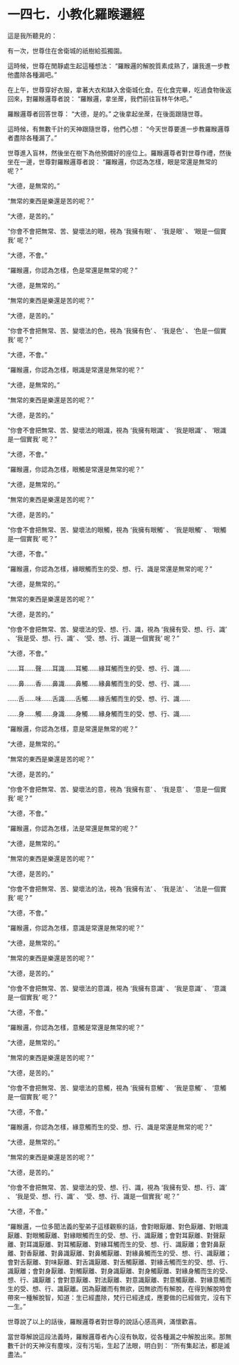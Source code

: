 # 一四七．小教化羅睺邏經

這是我所聽見的：

有一次，世尊住在舍衛城的祇樹給孤獨園。

這時候，世尊在閒靜處生起這種想法： “羅睺邏的解脫質素成熟了，讓我進一步教他盡除各種漏吧。”

在上午，世尊穿好衣服，拿著大衣和缽入舍衛城化食。在化食完畢，吃過食物後返回來，對羅睺邏尊者說： “羅睺邏，拿坐蓆，我們前往盲林午休吧。”

羅睺邏尊者回答世尊： “大德，是的。” 之後拿起坐蓆，在後面跟隨世尊。

這時候，有無數千計的天神跟隨世尊，他們心想： “今天世尊要進一步教羅睺邏尊者盡除各種漏了。”

世尊進入盲林，然後坐在樹下為他預備好的座位上。羅睺邏尊者對世尊作禮，然後坐在一邊，世尊對羅睺邏尊者說： “羅睺邏，你認為怎樣，眼是常還是無常的呢？”

“大德，是無常的。”

“無常的東西是樂還是苦的呢？”

“大德，是苦的。”

“你會不會把無常、苦、變壞法的眼，視為 ‘我擁有眼’ 、 ‘我是眼’ 、 ‘眼是一個實我’ 呢？”

“大德，不會。”

“羅睺邏，你認為怎樣，色是常還是無常的呢？”

“大德，是無常的。”

“無常的東西是樂還是苦的呢？”

“大德，是苦的。”

“你會不會把無常、苦、變壞法的色，視為 ‘我擁有色’ 、 ‘我是色’ 、 ‘色是一個實我’ 呢？”

“大德，不會。”

“羅睺邏，你認為怎樣，眼識是常還是無常的呢？”

“大德，是無常的。”

“無常的東西是樂還是苦的呢？”

“大德，是苦的。”

“你會不會把無常、苦、變壞法的眼識，視為 ‘我擁有眼識’ 、 ‘我是眼識’ 、 ‘眼識是一個實我’ 呢？”

“大德，不會。”

“羅睺邏，你認為怎樣，眼觸是常還是無常的呢？”

“大德，是無常的。”

“無常的東西是樂還是苦的呢？”

“大德，是苦的。”

“你會不會把無常、苦、變壞法的眼觸，視為 ‘我擁有眼觸’ 、 ‘我是眼觸’ 、 ‘眼觸是一個實我’ 呢？”

“大德，不會。”

“羅睺邏，你認為怎樣，緣眼觸而生的受、想、行、識是常還是無常的呢？”

“大德，是無常的。”

“無常的東西是樂還是苦的呢？”

“大德，是苦的。”

“你會不會把無常、苦、變壞法的受、想、行、識，視為 ‘我擁有受、想、行、識’ 、 ‘我是受、想、行、識’ 、 ‘受、想、行、識是一個實我’ 呢？”

“大德，不會。”

……耳……聲……耳識……耳觸……緣耳觸而生的受、想、行、識……

……鼻……香……鼻識……鼻觸……緣鼻觸而生的受、想、行、識……

……舌……味……舌識……舌觸……緣舌觸而生的受、想、行、識……

……身……觸……身識……身觸……緣身觸而生的受、想、行、識……

“羅睺邏，你認為怎樣，意是常還是無常的呢？”

“大德，是無常的。”

“無常的東西是樂還是苦的呢？”

“大德，是苦的。”

“你會不會把無常、苦、變壞法的意，視為 ‘我擁有意’ 、 ‘我是意’ 、 ‘意是一個實我’ 呢？”

“大德，不會。”

“羅睺邏，你認為怎樣，法是常還是無常的呢？”

“大德，是無常的。”

“無常的東西是樂還是苦的呢？”

“大德，是苦的。”

“你會不會把無常、苦、變壞法的法，視為 ‘我擁有法’ 、 ‘我是法’ 、 ‘法是一個實我’ 呢？”

“大德，不會。”

“羅睺邏，你認為怎樣，意識是常還是無常的呢？”

“大德，是無常的。”

“無常的東西是樂還是苦的呢？”

“大德，是苦的。”

“你會不會把無常、苦、變壞法的意識，視為 ‘我擁有意識’ 、 ‘我是意識’ 、 ‘意識是一個實我’ 呢？”

“大德，不會。”

“羅睺邏，你認為怎樣，意觸是常還是無常的呢？”

“大德，是無常的。”

“無常的東西是樂還是苦的呢？”

“大德，是苦的。”

“你會不會把無常、苦、變壞法的意觸，視為 ‘我擁有意觸’ 、 ‘我是意觸’ 、 ‘意觸是一個實我’ 呢？”

“大德，不會。”

“羅睺邏，你認為怎樣，緣意觸而生的受、想、行、識是常還是無常的呢？”

“大德，是無常的。”

“無常的東西是樂還是苦的呢？”

“大德，是苦的。”

“你會不會把無常、苦、變壞法的受、想、行、識，視為 ‘我擁有受、想、行、識’ 、 ‘我是受、想、行、識’ 、 ‘受、想、行、識是一個實我’ 呢？”

“大德，不會。”

“羅睺邏，一位多聞法義的聖弟子這樣觀察的話，會對眼厭離、對色厭離、對眼識厭離、對眼觸厭離、對緣眼觸而生的受、想、行、識厭離；會對耳厭離、對聲厭離、對耳識厭離、對耳觸厭離、對緣耳觸而生的受、想、行、識厭離；會對鼻厭離、對香厭離、對鼻識厭離、對鼻觸厭離、對緣鼻觸而生的受、想、行、識厭離；會對舌厭離、對味厭離、對舌識厭離、對舌觸厭離、對緣舌觸而生的受、想、行、識厭離；會對身厭離、對觸厭離、對身識厭離、對身觸厭離、對緣身觸而生的受、想、行、識厭離；會對意厭離、對法厭離、對意識厭離、對意觸厭離、對緣意觸而生的受、想、行、識厭離。因為厭離而有無欲，因無欲而有解脫，在得到解脫時會帶來一種解脫智，知道：生已經盡除，梵行已經達成，應要做的已經做完，沒有下一生。”

世尊說了以上的話後，羅睺邏尊者對世尊的說話心感高興，滿懷歡喜。

當世尊解說這段法義時，羅睺邏尊者內心沒有執取，從各種漏之中解脫出來。那無數千計的天神沒有塵埃，沒有污垢，生起了法眼，明白到： “所有集起法，都是滅盡法。” 

